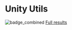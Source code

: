 # Unity Utils
![badge_combined](https://gist.githubusercontent.com/Artein/dc0873043aeff5654ce66349d38fe89d/raw/UnityUtils-main-coverage.svg)
<a href="https://artein.github.io/UnityUtils/CodeCoverage/Report/index.html">Full results</a>